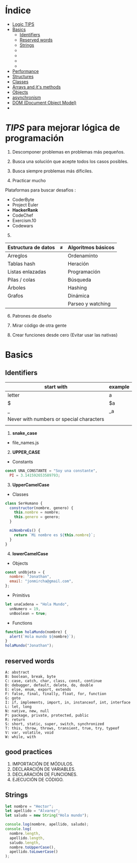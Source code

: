 # Índice

- [Logic TIPS](#tips-para-mejorar-lógica-de-programación)
- [Basics](#basics)
  - [Identifiers](#identifiers)
  - [Reserved words](#reserved-words)
  - [Strings](#strings)
  - []()
  - []()
  - []()
  - []()
- [Performance]()
- [Structures]()
- [Classes]()
- [Arrays and it's methods]()
- [Objects]()
- [asynchronism]()
- [DOM (Document Object Model)]()
- []()

# **_TIPS_** para mejorar lógica de programación

1.  Descomponer problemas en problemas más pequeños.

2.  Busca una solución que acepte todos los casos posibles.

3.  Busca siempre problemas más díficiles.

4.  Practicar mucho

Plataformas para buscar desafios :

- CoderByte
- Project Euler
- **HackerRank**
- CodeChef
- Exercism.10
- Codewars

5.

| Estructura de datos | ≠   | Algoritmos básicos |
| ------------------- | --- | ------------------ |
| Arreglos            |     | Ordenaminto        |
| Tablas hash         |     | Heración           |
| Listas enlazadas    |     | Programación       |
| Pilas / colas       |     | Búsqueda           |
| Árboles             |     | Hashing            |
| Grafos              |     | Dinámica           |
|                     |     | Parseo y watching  |

6.  Patrones de diseño

7.  Mirar código de otra gente

8.  Crear funciones desde cero (Evitar usar las nativas)

# Basics

## Identifiers

| start with                               | example |
| ---------------------------------------- | ------- |
| letter                                   | a       |
| $                                        | $a      |
| \_                                       | \_a     |
| Never with numbers or special characters |
|                                          |         |

1. **snake_case**

- file_names.js

2. **UPPER_CASE**

- Constants

```js
const UNA_CONSTANTE = "Soy una constante",
  PI = 3.141592653589793;
```

3. **UpperCamelCase**

- Classes

```js
class SerHumano {
  constructor(nombre, genero) {
    this.nombre = nombre;
    this.genero = genero;
  }

  miNombreEs() {
    return `Mi nombre es ${this.nombre}`;
  }
}
```

4. **lowerCamelCase**

- Objects

```js
const unObjeto = {
  nombre: "Jonathan",
  email: "jonmircha@gmail.com",
};
```

- Primitivs

```js
let unaCadena = "Hola Mundo",
  unNumero = 19,
  unBoolean = true;
```

- Functions

```js
function holaMundo(nombre) {
  alert(`Hola mundo ${nombre}`);
}
holaMundo("Jonathan");
```

## reserved words

```properties
A: abstract
B: boolean, break, byte
C: case, catch, char, class, const, continue
D: debugger, default, delete, do, double
E: else, enum, export, extends
F: false, final, finally, float, for, function
G: goto
I: if, implements, import, in, instanceof, int, interface
L: let, long
N: native, new, null
P: package, private, protected, public
R: return
S: short, static, super, switch, synchronized
T: this, throw, throws, transient, true, try, typeof
V: var, volatile, void
W: while, with
```

## good practices

1. IMPORTACIÓN DE MÓDULOS.
2. DECLARACIÓN DE VARIABLES.
3. DECLARACIÓN DE FUNCIONES.
4. EJECUCIÓN DE CÓDIGO.

## Strings

```js
let nombre = "Hector";
let apellido = "Alvarez";
let saludo = new String("Hola mundo");

console.log(nombre, apellido, saludo);
console.log(
  nombre.length,
  apellido.length,
  saludo.length,
  nombre.toUpperCase(),
  apellido.toLowerCase()
);
```

<!--
# Static Site Generator (SSG)

Para blogs, portafolios, landing page, etc.

- Astro
- Hugo
  -->
